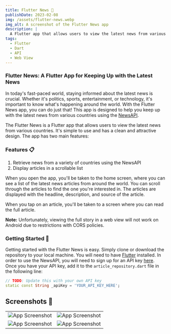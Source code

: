 ```yaml
---
title: Flutter News 📰
publishDate: 2023-02-08
img: /assets/flutter-news.webp
img_alt: A screenshot of the Flutter News app
description: |
  A Flutter app that allows users to view the latest news from various countries.
tags:
  - Flutter
  - Dart
  - API
  - Web View
---
```

### Flutter News: A Flutter App for Keeping Up with the Latest News

In today's fast-paced world, staying informed about the latest news is crucial. Whether it's politics, sports, entertainment, or technology, it's important to know what's happening around the world. With the Flutter News app, you can do just that! This app is designed to help you keep up with the latest news from various countries using the [NewsAPI](https://newsapi.org/).

The Flutter News is a Flutter app that allows users to view the latest news from various countries. It's simple to use and has a clean and attractive design. The app has two main features:

### Features 📋

1. Retrieve news from a variety of countries using the NewsAPI
2. Display articles in a scrollable list

When you open the app, you'll be taken to the home screen, where you can see a list of the latest news articles from around the world. You can scroll through the articles to find the one you're interested in. The articles are displayed with the headline, description, and source of the article.

When you tap on an article, you'll be taken to a screen where you can read the full article.

**Note:** Unfortunately, viewing the full story in a web view will not work on Android due to restrictions with CORS policies.

### Getting Started 🚀

Getting started with the Flutter News is easy. Simply clone or download the repository to your local machine. You will need to have [Flutter](https://flutter.dev/docs/get-started/install) installed. In order to use the NewsAPI, you will need to sign up for an API key [here](https://newsapi.org/register). Once you have your API key, add it to the `article_repository.dart` file in the following line:

```dart
// TODO: Update this with your own API key
static const String _apiKey = 'YOUR_API_KEY_HERE';
```
## Screenshots 📸

|                                                    |                                                    |
| -------------------------------------------------- | -------------------------------------------------- |
| ![App Screenshot](https://i.imgur.com/YqjmFJp.png) | ![App Screenshot](https://i.imgur.com/emhLN96.png) |
| ![App Screenshot](https://i.imgur.com/LemDPma.png) | ![App Screenshot](https://i.imgur.com/WMyvXGf.png) |
